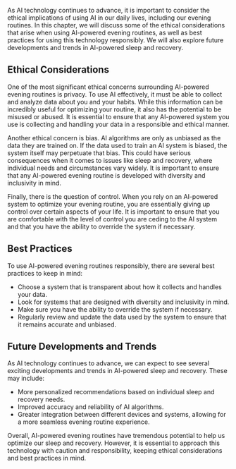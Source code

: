 
As AI technology continues to advance, it is important to consider the ethical implications of using AI in our daily lives, including our evening routines. In this chapter, we will discuss some of the ethical considerations that arise when using AI-powered evening routines, as well as best practices for using this technology responsibly. We will also explore future developments and trends in AI-powered sleep and recovery.

Ethical Considerations
----------------------

One of the most significant ethical concerns surrounding AI-powered evening routines is privacy. To use AI effectively, it must be able to collect and analyze data about you and your habits. While this information can be incredibly useful for optimizing your routine, it also has the potential to be misused or abused. It is essential to ensure that any AI-powered system you use is collecting and handling your data in a responsible and ethical manner.

Another ethical concern is bias. AI algorithms are only as unbiased as the data they are trained on. If the data used to train an AI system is biased, the system itself may perpetuate that bias. This could have serious consequences when it comes to issues like sleep and recovery, where individual needs and circumstances vary widely. It is important to ensure that any AI-powered evening routine is developed with diversity and inclusivity in mind.

Finally, there is the question of control. When you rely on an AI-powered system to optimize your evening routine, you are essentially giving up control over certain aspects of your life. It is important to ensure that you are comfortable with the level of control you are ceding to the AI system and that you have the ability to override the system if necessary.

Best Practices
--------------

To use AI-powered evening routines responsibly, there are several best practices to keep in mind:

* Choose a system that is transparent about how it collects and handles your data.
* Look for systems that are designed with diversity and inclusivity in mind.
* Make sure you have the ability to override the system if necessary.
* Regularly review and update the data used by the system to ensure that it remains accurate and unbiased.

Future Developments and Trends
------------------------------

As AI technology continues to advance, we can expect to see several exciting developments and trends in AI-powered sleep and recovery. These may include:

* More personalized recommendations based on individual sleep and recovery needs.
* Improved accuracy and reliability of AI algorithms.
* Greater integration between different devices and systems, allowing for a more seamless evening routine experience.

Overall, AI-powered evening routines have tremendous potential to help us optimize our sleep and recovery. However, it is essential to approach this technology with caution and responsibility, keeping ethical considerations and best practices in mind.
